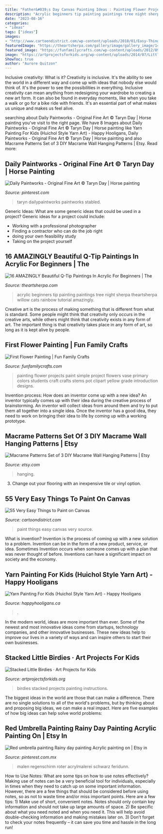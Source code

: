 ```yaml
---
title: "Father&#039;s Day Canvas Painting Ideas : Painting Flower Projects Paint Simple Project Flowers Vase Primary Colors Students Craft Crafts Stems Pot Clipart Yellow Grade Introduction Designs"
description: "Acrylic beginners tip painting paintings tree night sherpa theartsherpa willow cats rainbow tutorial amazingly"
date: "2023-08-16"
categories:
- "ideas"
tags: ["ideas"]
images:
- "http://www.cartoondistrict.com/wp-content/uploads/2018/01/Easy-Things-to-Paint-on-Canvas4.jpg"
featuredImage: "https://theartsherpa.com/gallery/image/gallery_image/14635/800"
featured_image: "https://funfamilycrafts.com/wp-content/uploads/2012/09/First-Painting.jpeg"
image: "https://artprojectsforkids.org/wp-content/uploads/2014/07/Little-Birdies-Painting-650.jpg"
ShowToc: true
author: "Aurore Quitzon"
---
```



Inclusive creativity: What is it?
Creativity is inclusive. It's the ability to see the world in a different way and come up with ideas that nobody else would think of. It's the power to see the possibilities in everything. Inclusive creativity can mean anything from redesigning your wardrobe to creating a new art form. It can also be found in everyday moments, like when you take a walk or go for a bike ride with friends. It's an essential part of what makes us unique and makes us feel alive.

	

		
searching about Daily Paintworks - Original Fine Art © Taryn Day | Horse painting you've visit to the right page. We have 8 Images about Daily Paintworks - Original Fine Art © Taryn Day | Horse painting like Yarn Painting For Kids (Huichol Style Yarn Art) - Happy Hooligans, Daily Paintworks - Original Fine Art © Taryn Day | Horse painting and also Macrame Patterns Set of 3 DIY Macrame Wall Hanging Patterns | Etsy. Read more:
		
    
## Daily Paintworks - Original Fine Art © Taryn Day | Horse Painting

<img loading=lazy src="https://i.pinimg.com/736x/d6/f3/f3/d6f3f3e6a0d4483ac7b49aef6a7556d4--horse-paintings-animal-paintings.jpg" onerror="this.onerror=null;this.src='https://tse1.mm.bing.net/th?id=OIP.D8E9gD17QDsECWHWPNLZ4wHaHd&amp;pid=15.1';" alt="Daily Paintworks - Original Fine Art © Taryn Day | Horse painting">

_Source: pinterest.com_

>taryn dailypaintworks paintworks stabled. 

	

Generic Ideas: What are some generic ideas that could be used in a project?
Generic ideas for a project could include: 
- Working with a professional photographer 
- Finding a contractor who can do the job right 
- doing your own feasibility study 
- Taking on the project yourself

    
## 16 AMAZINGLY Beautiful Q-Tip Paintings In Acrylic For Beginners | The

<img loading=lazy src="https://theartsherpa.com/gallery/image/gallery_image/14635/800" onerror="this.onerror=null;this.src='https://tse1.mm.bing.net/th?id=OIP.ee0n_3nflCNHxHsnx83GdQHaJ3&amp;pid=15.1';" alt="16 AMAZINGLY Beautiful Q-Tip Paintings In Acrylic For Beginners | The">

_Source: theartsherpa.com_

>acrylic beginners tip painting paintings tree night sherpa theartsherpa willow cats rainbow tutorial amazingly. 

	

Creative art is the process of making something that is different from what is standard. Some people might think that creativity only occurs in the creative arts, while others might think that creativity exists in any form of art. The important thing is that creativity takes place in any form of art, so long as it is kept alive by people.

    
## First Flower Painting | Fun Family Crafts

<img loading=lazy src="https://funfamilycrafts.com/wp-content/uploads/2012/09/First-Painting.jpeg" onerror="this.onerror=null;this.src='https://tse2.mm.bing.net/th?id=OIP.C8RN5WsOoSG141uICbdhWgHaK6&amp;pid=15.1';" alt="First Flower Painting | Fun Family Crafts">

_Source: funfamilycrafts.com_

>painting flower projects paint simple project flowers vase primary colors students craft crafts stems pot clipart yellow grade introduction designs. 

	

Invention process: How does an inventor come up with a new idea?
An inventor typically comes up with their idea during the creative process of brainstorming. An inventor will collect ideas from around them and try to put them all together into a single idea. Once the inventor has a good idea, they need to work on bringing their idea to life by coming up with a working prototype.

    
## Macrame Patterns Set Of 3 DIY Macrame Wall Hanging Patterns | Etsy

<img loading=lazy src="https://i.etsystatic.com/22529552/r/il/4292cc/3065134167/il_fullxfull.3065134167_o7d9.jpg" onerror="this.onerror=null;this.src='https://tse3.mm.bing.net/th?id=OIP.sdh9KQJRishlAca9eO_nugHaLD&amp;pid=15.1';" alt="Macrame Patterns Set of 3 DIY Macrame Wall Hanging Patterns | Etsy">

_Source: etsy.com_

>hanging. 

	

3. Change out your flooring with an inexpensive tile or vinyl option.

    
## 55 Very Easy Things To Paint On Canvas

<img loading=lazy src="http://www.cartoondistrict.com/wp-content/uploads/2018/01/Easy-Things-to-Paint-on-Canvas4.jpg" onerror="this.onerror=null;this.src='https://tse3.mm.bing.net/th?id=OIP.EYf7-q1-DMBjBPpMsHkmVwHaJ4&amp;pid=15.1';" alt="55 Very Easy Things to Paint on Canvas">

_Source: cartoondistrict.com_

>paint things easy canvas very source. 

	

What is invention?
Invention is the process of coming up with a new solution to a problem. Invention can be in the form of a new product, service, or idea. Sometimes Invention occurs when someone comes up with a plan that was never thought of before. Inventions can have a significant impact on society and the economy.

    
## Yarn Painting For Kids (Huichol Style Yarn Art) - Happy Hooligans

<img loading=lazy src="https://happyhooligans.ca/wp-content/uploads/2020/06/owl-and-flower-art-on-styrofoam-tray-made-with-yarn.jpg" onerror="this.onerror=null;this.src='https://tse2.mm.bing.net/th?id=OIP.TY2_Sd7xuiss_7qX961DsQHaLH&amp;pid=15.1';" alt="Yarn Painting For Kids (Huichol Style Yarn Art) - Happy Hooligans">

_Source: happyhooligans.ca_

>. 

	

In the modern world, ideas are more important than ever. Some of the newest and most innovative ideas come from startups, technology companies, and other innovative businesses. These new ideas help to improve our lives in a variety of ways and can inspire others to start their own businesses.

    
## Stacked Little Birdies · Art Projects For Kids

<img loading=lazy src="https://artprojectsforkids.org/wp-content/uploads/2014/07/Little-Birdies-Painting-650.jpg" onerror="this.onerror=null;this.src='https://tse4.mm.bing.net/th?id=OIP.EWG4bZF-2TopftW3wYIdLQHaHa&amp;pid=15.1';" alt="Stacked Little Birdies · Art Projects for Kids">

_Source: artprojectsforkids.org_

>birdies stacked projects painting instructions. 

	

The biggest ideas in the world are those that can make a difference. There are no single solutions to all of the world's problems, but by thinking about and proposing big ideas, we can make a real impact. Here are five examples of how big ideas can help solve world problems:

    
## Red Umbrella Painting Rainy Day Painting Acrylic Painting On | Etsy In

<img loading=lazy src="https://i.pinimg.com/736x/d6/9d/ff/d69dff1b4ea1360001d3276af9de46e0.jpg" onerror="this.onerror=null;this.src='https://tse4.mm.bing.net/th?id=OIP.lrR6MsxsM2jxI2RmyGCPsQHaLH&amp;pid=15.1';" alt="Red umbrella painting Rainy day painting Acrylic painting on | Etsy in">

_Source: pinterest.com.mx_

>malen regenschirm roter acrylmalerei schwarz feridunn. 

	

How to Use Notes: What are some tips on how to use notes effectively?
Making use of notes can be a very beneficial tool for individuals, especially in times when they need to catch up on some important information. However, there are a few things that should be considered before using notes, so as not to waste time and/or miss important points. Here are a few tips: 1) Make use of short, convenient notes. Notes should only contain key information and should not take up large amounts of space. 2) Be specific about what you need noted and when you need it. This will help avoid double-checking information and making mistakes later on. 3) Don’t forget to check your notes frequently – it can save you time and hassle in the long run!

